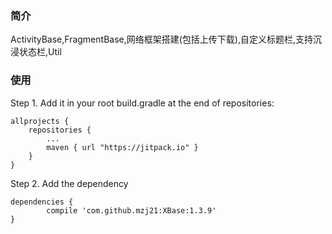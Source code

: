 ### 简介
ActivityBase,FragmentBase,网络框架搭建(包括上传下载),自定义标题栏,支持沉浸状态栏,Util

### 使用
Step 1. Add it in your root build.gradle at the end of repositories:
```
allprojects {
	repositories {
		...
		maven { url "https://jitpack.io" }
	}
}
```

Step 2. Add the dependency
```
dependencies {
	    compile 'com.github.mzj21:XBase:1.3.9'
}
```